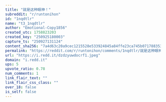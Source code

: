 ```yaml
---
title: "就是这种眼神！"
subreddit: "r/runtonihon"
id: "1nqdtlr"
name: "t3_1nqdtlr"
author: "Emotional-Copy1856"
created_utc: 1758823203
created_key: "250925180003"
capture_ts: "250927131124"
content_sha256: "7a4d63c20a9cec1215528e533924845a84ffe23ca745b0717883538fdfd62629"
permalink: "https://reddit.com/r/runtonihon/comments/1nqdtlr/就是这种眼神/"
url: "https://i.redd.it/dzdzyuwdocrf1.jpeg"
domain: "i.redd.it"
ups: 5
upvote_ratio: 0.78
num_comments: 1
link_flair_text: ""
link_flair_css_class: ""
over_18: false
is_self: false
---
```


